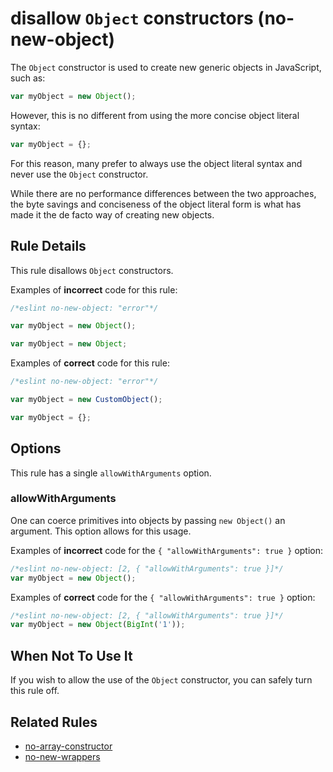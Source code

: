 # disallow `Object` constructors (no-new-object)

The `Object` constructor is used to create new generic objects in JavaScript, such as:

```js
var myObject = new Object();
```

However, this is no different from using the more concise object literal syntax:

```js
var myObject = {};
```

For this reason, many prefer to always use the object literal syntax and never use the `Object` constructor.

While there are no performance differences between the two approaches, the byte savings and conciseness of the object literal form is what has made it the de facto way of creating new objects.

## Rule Details

This rule disallows `Object` constructors.

Examples of **incorrect** code for this rule:

```js
/*eslint no-new-object: "error"*/

var myObject = new Object();

var myObject = new Object;
```

Examples of **correct** code for this rule:

```js
/*eslint no-new-object: "error"*/

var myObject = new CustomObject();

var myObject = {};
```

## Options

This rule has a single `allowWithArguments` option.

### allowWithArguments

One can coerce primitives into objects by passing `new Object()` an argument.
This option allows for this usage.

Examples of **incorrect** code for the `{ "allowWithArguments": true }` option:

```js
/*eslint no-new-object: [2, { "allowWithArguments": true }]*/
var myObject = new Object();
```

Examples of **correct** code for the `{ "allowWithArguments": true }` option:

```js
/*eslint no-new-object: [2, { "allowWithArguments": true }]*/
var myObject = new Object(BigInt('1'));
```

## When Not To Use It

If you wish to allow the use of the `Object` constructor, you can safely turn this rule off.

## Related Rules

* [no-array-constructor](no-array-constructor.md)
* [no-new-wrappers](no-new-wrappers.md)
